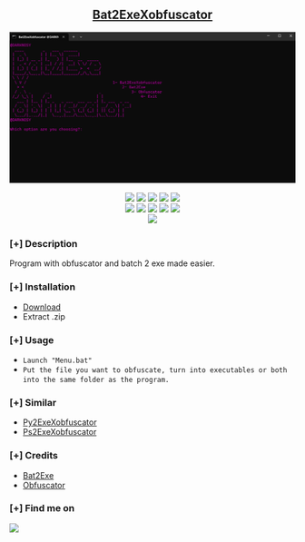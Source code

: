 <h2 align="center"><u>Bat2ExeXobfuscator</u></h2>

![preview](https://github.com/DARKNOSY/Bat2ExeXobfuscator/blob/main/media/1.png?raw=true)
<p align="center">
    <img src="https://img.shields.io/github/stars/DARKNOSY/Bat2ExeXobfuscator?style=for-the-badge&color=orange">
    <img src="https://img.shields.io/github/forks/DARKNOSY/Bat2ExeXobfuscator?style=for-the-badge&color=purple">
    <img src="https://img.shields.io/github/license/DARKNOSY/Bat2ExeXobfuscator?style=for-the-badge&color=blue">
    <img src="https://img.shields.io/github/issues/DARKNOSY/Bat2ExeXobfuscator?style=for-the-badge&color=red">
    <img src="https://img.shields.io/github/contributors/DARKNOSY/Bat2ExeXobfuscator?style=for-the-badge&color=cyan">
<br>
    <img src="https://img.shields.io/badge/Author-DARKNOSY-magenta?style=flat-square">
    <img src="https://img.shields.io/badge/Open%20Source-Yes-orange?style=flat-square">
    <img src="https://img.shields.io/badge/Maintained-Yes-cyan?style=flat-square">
    <img src="https://img.shields.io/badge/Made%20In-France-green?style=flat-square">
    <img src="https://img.shields.io/badge/Written%20In-Batch-blue?style=flat-square">
<br>
    <img src="https://github-readme-stats.vercel.app/api/pin/?username=DARKNOSY&repo=Bat2ExeXobfuscator&theme=synthwave">
</p>

### [+] Description
Program with obfuscator and batch 2 exe made easier.

### [+] Installation
 - <a href="https://github.com/DARKNOSY/Bat2ExeXobfuscator/releases/download/Beta/Bat2ExeXobfuscator.zip">Download</a>
 - Extract .zip

### [+] Usage
 - `Launch "Menu.bat"`
 - `Put the file you want to obfuscate, turn into executables or both into the same folder as the program.`

### [+] Similar
 - <a href="https://github.com/DARKNOSY/Py2ExeXobfuscator">Py2ExeXobfuscator</a>
 - <a href="https://github.com/DARKNOSY/Ps2ExeXobfuscator">Ps2ExeXobfuscator</a>

### [+] Credits 
- <a href="https://github.com/r00t-3xp10it/PandoraBox">Bat2Exe</a>
- <a href="https://github.com/SkyEmie/batch-obfuscator">Obfuscator</a>

### [+] Find me on 
<a href="mailto:dark.help87@yahoo.com" target="_blank"><img src="https://img.shields.io/badge/Email-dark.help87@yahoo.com-blue?style=for-the-badge&logo=gmail"></a>

